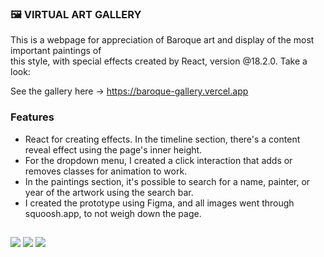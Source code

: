 ### 🖼️ VIRTUAL ART GALLERY 

This is a webpage for appreciation of Baroque art and display of the most important paintings of <br/>
this style, with special effects created by React, version @18.2.0. Take a look:

See the gallery here -> https://baroque-gallery.vercel.app

### Features

- React for creating effects. In the timeline section, there's a content reveal effect using the page's inner height. <br/>
- For the dropdown menu, I created a click interaction that adds or removes classes for animation to work. <br/>
- In the paintings section, it's possible to search for a name, painter, or year of the artwork using the search bar. <br/>
- I created the prototype using Figma, and all images went through squoosh.app, to not weigh down the page.

##

<div> 
  <img src="https://img.shields.io/badge/React-20232A?style=for-the-badge&logo=react&logoColor=61DAFB">
  <img src="https://img.shields.io/badge/Vercel-000000?style=for-the-badge&logo=vercel&logoColor=white">
  <img src="https://img.shields.io/badge/Figma-311b4a?style=for-the-badge&logo=figma&logoColor=white">
</div>
  
   
